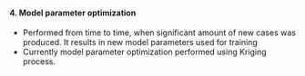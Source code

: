 #### 4. Model parameter optimization

- Performed from time to time, when significant amount of new cases was produced. It results in new model parameters used for training
- Currently model parameter optimization performed using Kriging process.
